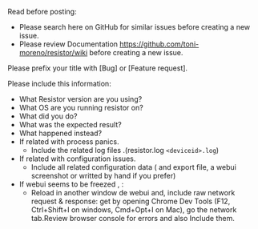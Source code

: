 Read before posting:

- Please search here on GitHub for similar issues before creating a new issue.
- Please review Documentation https://github.com/toni-moreno/resistor/wiki before creating a new issue.

Please prefix your title with [Bug] or [Feature request].

Please include this information:
- What Resistor version are you using?
- What OS are you running resistor on?
- What did you do?
- What was the expected result?
- What happened instead?
- If related with process panics.
  - Include the related log files .(resistor.log `<deviceid>.log`)
- If related with configuration issues.
  - Include all  related configuration data ( and export file, a webui screenshot or writted by hand if you prefer)
- If webui seems to be freezed , :
  - Reload in another window de webui and, include raw network request & response: get by opening Chrome Dev Tools (F12, Ctrl+Shift+I on windows, Cmd+Opt+I on Mac), go the network tab.Review browser console for errors and also Include them.
